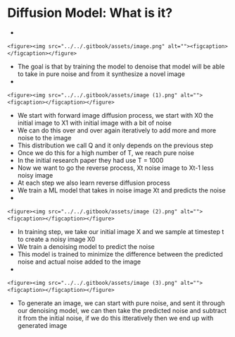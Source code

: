 # Diffusion Model: What is it?

*

    <figure><img src="../../.gitbook/assets/image.png" alt=""><figcaption></figcaption></figure>
* The goal is that by training the model to denoise that model will be able to take in pure noise and from it synthesize a novel image
*

    <figure><img src="../../.gitbook/assets/image (1).png" alt=""><figcaption></figcaption></figure>
* We start with forward image diffusion process, we start with X0 the initial image to X1 with initial image with a bit of noise
* We can do this over and over again iteratively to add more and more noise to the image
* This distribution we call Q and it only depends on the previous step
* Once we do this for a high number of T, we reach pure noise
* In the initial research paper they had use T = 1000
* Now we want to go the reverse process, Xt noise image to Xt-1 less noisy image
* At each step we also learn reverse diffusion process
* We train a ML model that takes in noise image Xt and predicts the noise
*

    <figure><img src="../../.gitbook/assets/image (2).png" alt=""><figcaption></figcaption></figure>
* In training step, we take our initial image X and we sample at timestep t to create a noisy image X0
* We train a denoising model to predict the noise&#x20;
* This model is trained to minimize the difference between the predicted noise and actual noise added to the image
*

    <figure><img src="../../.gitbook/assets/image (3).png" alt=""><figcaption></figcaption></figure>
* To generate an image, we can start with pure noise, and sent it through our denoising model, we can then take the predicted noise and subtract it from the initial noise, if we do this itteratively then we end up with generated image

